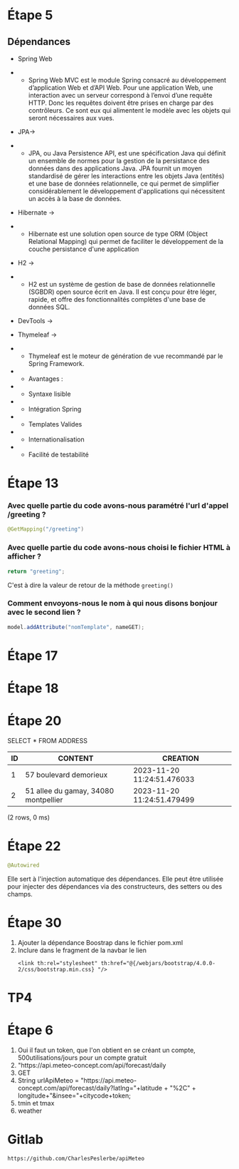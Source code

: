 # Étape 5
## Dépendances

* Spring Web  
* * Spring Web MVC est le module Spring consacré au développement
    d’application Web et d’API Web.
    Pour une application Web, une interaction avec un serveur correspond à
    l’envoi d’une requête HTTP. Donc les requêtes doivent être prises en
    charge par des contrôleurs. Ce sont eux qui alimentent le modèle avec les
    objets qui seront nécessaires aux vues.

* JPA->
* * JPA, ou Java Persistence API, est une spécification Java qui définit un
    ensemble de normes pour la gestion de la persistance des données dans
    des applications Java. JPA fournit un moyen standardisé de gérer les
    interactions entre les objets Java (entités) et une base de données
    relationnelle, ce qui permet de simplifier considérablement le
    développement d'applications qui nécessitent un accès à la base de
    données.

* Hibernate ->
* * Hibernate est une solution open source de type ORM (Object Relational
    Mapping) qui permet de faciliter le développement de la couche
    persistance d'une application


* H2 ->
* * H2 est un système de gestion de base de données relationnelle (SGBDR)
  open source écrit en Java. Il est conçu pour être léger, rapide, et offre des
  fonctionnalités complètes d'une base de données SQL.

* DevTools ->

* Thymeleaf ->
*  * Thymeleaf est le moteur de génération de vue
     recommandé par le Spring Framework.
* * Avantages :
* * Syntaxe lisible
* * Intégration Spring
* * Templates Valides
* * Internationalisation
* * Facilité de testabilité

# Étape 13
### Avec quelle partie du code avons-nous paramétré l'url d'appel /greeting ?
```java
@GetMapping("/greeting")
```

### Avec quelle partie du code avons-nous choisi le fichier HTML à afficher ?
```java
return "greeting";
```
C'est à dire la valeur de retour de la méthode ```greeting()```
### Comment envoyons-nous le nom à qui nous disons bonjour avec le second lien ?

```java
model.addAttribute("nomTemplate", nameGET);
```

# Étape 17

# Étape 18

# Étape 20
SELECT * FROM ADDRESS

|ID              |CONTENT                             |CREATION                     |
|----------------|------------------------------------|-----------------------------|
|1               |57 boulevard demorieux              |2023-11-20 11:24:51.476033   |
|2               |51 allee du gamay, 34080 montpellier|2023-11-20 11:24:51.479499   |
(2 rows, 0 ms)

# Étape 22

```java
@Autowired
```
Elle sert à l'injection automatique des dépendances.
Elle peut être utilisée pour injecter des dépendances via des constructeurs, des setters ou des champs.

# Étape 30

<ol> 
    <li> Ajouter la dépendance Boostrap dans le fichier pom.xml</li>
    <li> Inclure dans le fragment de la navbar le lien </li>
    
    <link th:rel="stylesheet" th:href="@{/webjars/bootstrap/4.0.0-2/css/bootstrap.min.css} "/>

</ol>

# TP4 

# Étape 6

<ol>
    <li>Oui il faut un token, que l'on obtient en se créant un compte, 500utilisations/jours pour un compte gratuit </li>
    <li> "https://api.meteo-concept.com/api/forecast/daily</li>
    <li>GET</li>
    <li>String urlApiMeteo = "https://api.meteo-concept.com/api/forecast/daily?latlng="+latitude + "%2C" + longitude+"&insee="+citycode+token;</li>
    <li>tmin et tmax</li>
    <li>weather</li>
</ol>

# Gitlab

```
https://github.com/CharlesPeslerbe/apiMeteo
```